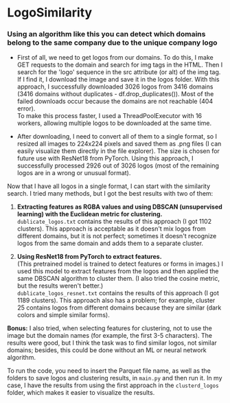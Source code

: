 # LogoSimilarity

### Using an algorithm like this you can detect which domains belong to the same company due to the unique company logo

- First of all, we need to get logos from our domains. To do this, I make GET requests to the domain and search for img tags in the HTML. Then I search for the 
'logo' sequence in the src attribute (or alt) of the img tag. If I find it, I download the image and save it in the logos folder. With this approach, 
I successfully downloaded 3026 logos from 3416 domains (3416 domains without duplicates - df.drop_duplicates()). Most of the failed downloads occur because the 
domains are not  reachable (404 error).  
To make this process faster, I used a ThreadPoolExecutor with 16 workers, allowing multiple logos to be downloaded at the same time.

- After downloading, I need to convert all of them to a single format, so I resized all images to 224x224 pixels and saved them as .png files (I can easily 
visualize them directly in the file explorer). The size is chosen for future use with ResNet18 from PyTorch. Using this approach, I successfully processed 2926 
out of 3026 logos (most of the remaining logos are in a wrong or unusual format).

Now that I have all logos in a single format, I can start with the similarity search. I tried many methods, but I got the best results with two of them:

1. **Extracting features as RGBA values and using DBSCAN (unsupervised learning) with the Euclidean metric for clustering.**  
   `dublicate_logos.txt` contains the results of this approach (I got 1102 clusters). This approach is acceptable as it doesn't mix logos from different domains, but it is not perfect; sometimes it doesn't recognize logos from the same domain and adds them to a separate cluster.

2. **Using ResNet18 from PyTorch to extract features.**  
   (This pretrained model is trained to detect features or forms in images.) I used this model to extract features from the logos and then applied the same DBSCAN 
   algorithm to cluster them. (I also tried the cosine metric, but the results weren't better.)  
   `dublicate_logos_resnet.txt` contains the results of this approach (I got 1189 clusters). This approach also has a problem; for example, cluster 25 contains 
   logos from different domains because they are similar (dark colors and simple similar forms).

**Bonus:** I also tried, when selecting features for clustering, not to use the image but the domain names (for example, the first 3-5 characters). The results 
were good, but I think the task was to find similar logos, not similar domains; besides, this could be done without an ML or neural network algorithm.

To run the code, you need to insert the Parquet file name, as well as the folders to save logos and clustering results, in `main.py` and then run it. In my case, 
I have the results from using the first approach in the `clusterd_logos` folder, which makes it easier to visualize the results.
